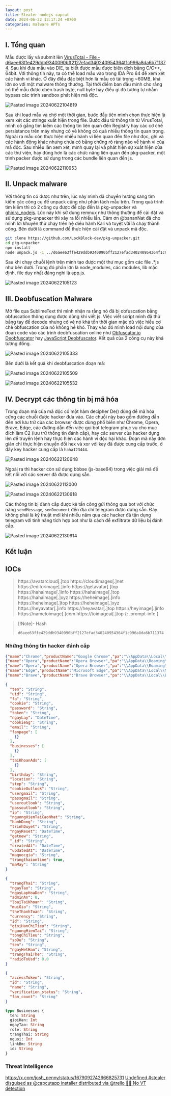 ```yaml
---
layout: post
title: Stealer nodejs capcut
date: 2024-06-22 13:17:24 +0700
categories: malware APTs
---
```

## I. Tổng quan

Mẫu được lấy và submit lên [VirusTotal - File - d6aee63ffe429ddb9340090bff2127efad340240954364f1c996a8da6b711374](https://www.virustotal.com/gui/file/d6aee63ffe429ddb9340090bff2127efad340240954364f1c996a8da6b711374). Sau khi đưa mẫu vào DIE, ta biết được mẫu được biên dịch bằng C/C++, 64bit. Với thông tin này, ta có thể load mẫu vào trong IDA Pro 64 để xem xét các hành vi khác. Ở đây điều đặc biệt hơn là mẫu có tải trọng ~60MB, khá lớn so với một malware thông thường. Tại thời điểm ban đầu mình cho rằng có thể mẫu được chèn trash byte, null byte hay điều gì đó tương tự nhằm bypass các trình sandbox phát hiện mã độc.

![Pasted image 20240622104819](https://github.com/tsof-smoky/tsof-smoky.github.io/assets/107832241/61309e94-c44c-4c3e-95ce-f77255f0a709)

Sau khi load mẫu và chờ một thời gian, bước đầu tiên mình chọn thực hiện là xem xét các strings xuất hiện trong file. Bước đầu từ thông tin từ VirusTotal, mình cố gắng tìm kiếm các thông tin liên quan đến Registry hay các cơ chế persistance trên máy nhưng có vẻ không có quá nhiều thông tin quan trọng. Ngoài ra mẫu còn thực hiện nhiều hành vi liên quan đến file như đọc, ghi và các hành động khác nhưng chưa có bằng chứng rõ ràng nào về hành vi của mã độc. Sau nhiều lần xem xét, mình quay lại và phát hiện sự xuất hiện của các thư viện, hay đúng hơn là các chức năng liên quan đến pkg-packer, một trình packer được sử dụng trong các bundle liên quan đến js.

![Pasted image 20240622110953](https://github.com/tsof-smoky/tsof-smoky.github.io/assets/107832241/aa8ed7b6-a381-430a-aa14-5ca150468eb2)

## II. Unpack malware

Với thông tin có được như trên, lúc này mình đã chuyển hướng sang tìm kiếm các công cụ để unpack cũng như phân tách mẫu trên. Trong quá trình tìm kiếm thì có 2 công cụ được đề cập đến là pkg-unpacker và [ghidra_nodejs](https://github.com/PositiveTechnologies/ghidra_nodejs). Lúc này khi sử dụng remnux như thông thường để cài đặt và sử dụng pkg-unpacker thì xảy ra lỗi nhiều lần. Cảm ơn @bananNat đã cho mình lời khuyên thử chạy trên hệ điều hành Kali và tuyệt vời là chạy thành công. Bên dưới là command để thực hiện cài đặt và unpack mã độc.

```bash
git clone https://github.com/LockBlock-dev/pkg-unpacker.git
cd pkg-unpacker
npm install
node unpack.js -i ../d6aee63ffe429ddb9340090bff2127efad340240954364f1c996a8da6b711374 -o ./unpacked
```

Sau khi chạy chuỗi lệnh trên mình tạo được một thư mục gồm các file .\*js như bên dưới. Trong đó phần lớn là node_modules, các modules, lib mặc định, file duy nhất đáng nghi là app.js.

![Pasted image 20240622105123](https://github.com/tsof-smoky/tsof-smoky.github.io/assets/107832241/482b444c-5edd-47a5-9c8e-2eb94e323acf)

## III. Deobfuscation Malware

Mở file qua SublimeText thì mình nhận ra rằng nó đã bị obfuscation bằng obfuscation thông dụng được dùng khi viết js. Việc viết script mình đã thử bằng tay để decode nhưng có vẻ nó khá tốn thời gian mặc dù việc hiểu cơ chế obfuscation của nó không hề khó. Thay vào đó mình load nội dung của đoạn code vào các trình deobfuscation online như [Obfuscator.io Deobfuscator](https://obf-io.deobfuscate.io/) hay [JavaScript Deobfuscator](https://deobfuscate.relative.im/). Kết quả của 2 công cụ này khá tương đồng.

![Pasted image 20240622105333](https://github.com/tsof-smoky/tsof-smoky.github.io/assets/107832241/64796bf1-0a68-400a-92e2-8557e776dc31)

Bên dưới là kết quả khi deobfuscation đoạn mã:

![Pasted image 20240622105509](https://github.com/tsof-smoky/tsof-smoky.github.io/assets/107832241/176eac6b-9625-42e6-b181-6d1ee2a8cf83)

![Pasted image 20240622105532](https://github.com/tsof-smoky/tsof-smoky.github.io/assets/107832241/42648084-7d18-441e-aa91-aecd2c205070)

## IV. Decrypt các thông tin bị mã hóa 

Trong đoạn mã của mã độc có một hàm decipher De() dùng để mã hóa cứng các chuỗi được hacker đưa vào. Các chuỗi này bao gồm đường dẫn đến nơi lưu trữ của các browser được dùng phổ biến như Chrome, Opera, Brave, Edge, các đường dẫn đến việc gọi bot telegram phục vụ cho mục đích làm C2 (lưu trữ thông tin đánh cắp), hay các server của hacker dựng lên để truyền lệnh hay thực hiện các hành vi độc hại khác. Đoạn mã này đơn giản chỉ thực hiện chuyển đổi hex và xor với key đã được cung cấp trước, ở đây key hacker cung cấp là `haha123444`.

![Pasted image 20240622120648](https://github.com/tsof-smoky/tsof-smoky.github.io/assets/107832241/1cf40b11-eb70-4405-b5c6-a5b1c4dd1f20)

Ngoài ra thì hacker còn sử dụng bbbse (js-base64) trong việc giải mã để kết nối với các server đã được dựng sẵn.

![Pasted image 20240622112000](https://github.com/tsof-smoky/tsof-smoky.github.io/assets/107832241/4bc11875-fdf6-4a58-9f13-e5653ad7af7a)

![Pasted image 20240622130618](https://github.com/tsof-smoky/tsof-smoky.github.io/assets/107832241/d070fb62-3988-4cd0-a89e-df610cdb97c9)

Các thông tin bị đánh cắp được kẻ tấn công gửi thông qua bot với chức năng `sendMessage`, `senDocument` đến địa chỉ telegram được dựng sẵn. Đây không phải là kỹ thuật mới khi nhiều năm qua các hacker đã tận dụng telegram với tính năng tích hợp bot như là cách để exfiltrate dữ liệu bị đánh cắp.

![Pasted image 20240622130914](https://github.com/tsof-smoky/tsof-smoky.github.io/assets/107832241/a5f1da4f-d20b-4c5f-b523-b3bee8ba959b)

## Kết luận



## IOCs

>https://avatarcloud[.]top
>https://cloudimages[.]net
>https://editorimage[.]info
>https://getavatar[.]top
>https://hahaimage[.]info
>https://hahaimage[.]top
>https://hahaimage[.]xyz
>https://heheimage[.]info
>https://heheimage[.]top
>https://heheimage[.]xyz
>https://heyavatar[.]info
>https://heyavatar[.]top
>https://heyimage[.]info
>https://nametoimage[.]com
>https://toimageai[.]top
{: .prompt-info }

>[!Note]- Hash
>```Copy
>d6aee63ffe429ddb9340090bff2127efad340240954364f1c996a8da6b711374
>```

### Những thông tin hacker đánh cắp

```json
{"name":"Chrome","productName":"Google Chrome","pa":"\\AppData\\Local\\Google\\Chrome\\User Data","local":"\\AppData\\Local\\Google\\Chrome\\User Data\\Local State","cookie":"\\AppData\\Local\\Google\\Chrome\\User Data\\Default\\Cookies","login":"\\AppData\\Local\\Google\\Chrome\\User Data\\Default\\Login Data"}
{"name":"Opera","productName":"Opera Browser","pa":"\\AppData\\Roaming\\Opera Software\\Opera GX Stable","local":"\\AppData\\Roaming\\Opera Software\\Opera GX Stable\\Local State","cookie":"\\AppData\\Roaming\\Opera Software\\Opera GX Stable\\Cookies","login":"\\AppData\\Roaming\\Opera Software\\Opera GX Stable\\Login Data"}
{"name":"Opera","productName":"Opera Browser","pa":"\\AppData\\Roaming\\Opera Software\\Opera Stable","local":"\\AppData\\Roaming\\Opera Software\\Opera Stable\\Local State","cookie":"\\AppData\\Roaming\\Opera Software\\Opera Stable\\Cookies","login":"\\AppData\\Roaming\\Opera Software\\Opera Stable\\Login Data"}
{"name":"Edge","productName":"Microsoft Edge","pa":"\\AppData\\Local\\Microsoft\\Edge\\User Data","local":"\\AppData\\Local\\Microsoft\\Edge\\User Data\\Local State","cookie":"\\AppData\\Local\\Microsoft\\Edge\\User Data\\Default\\Cookies","login":"\\AppData\\Local\\Microsoft\\Edge\\User Data\\Default\\Login Data"}
{"name":"Brave","productName":"Brave Browser","pa":"\\AppData\\Local\\BraveSoftware\\Brave-Browser\\User Data","local":"\\AppData\\Local\\BraveSoftware\\Brave-Browser\\User Data\\Local State","cookie":"\\AppData\\Local\\BraveSoftware\\Brave-Browser\\User Data\\Default\\Cookies","login":"\\AppData\\Local\\BraveSoftware\\Brave-Browser\\User Data\\Default\\Login Data"}
```
```json
{
  "ten": "String",
  "uid": "String",
  "fa": "String",
  "cookie": "String",
  "password": "String",
  "token": "String",
  "ngayLay": "DateTime",
  "cookieGg": "String",
  "email": "String",
  "fanpage": [
    {}
  ],
  "businesses": [
    {}
  ],
  "taiKhoanAds": [
    {}
  ],
  "birthday": "String",
  "location": "String",
  "step": "String",
  "cookieOutlook": "String",
  "usergmail": "String",
  "passgmail": "String",
  "useroutlook": "String",
  "passoutlook": "String",
  "ip": "String",
  "nguongHienTaiCaoNhat": "String",
  "hanhDong": "String",
  "trinhDuyet": "String",
  "ngayReset": "DateTime",
  "getnew": "String",
  "_id": "String",
  "createdAt": "DateTime",
  "updatedAt": "DateTime",
  "maquocgia": "String",
  "trangthaionline": true,
  "maMay": "String"
}

```
```json
{
  "trangThai": "String",
  "ngayTao": "String",
  "ngayLapHoaDon": "String",
  "adminAn": 0,
  "loaiTaiKhoan": "String",
  "muiGio": "String",
  "theThanhToan": "String",
  "currency": "String",
  "id": "String",
  "gioiHanChiTieu": "String",
  "nguongHienTai": "String",
  "tongChiTieu": "String",
  "soDu": "String",
  "ten": "String",
  "ngayHetHan": "String",
  "trangThaiThe": "String",
  "radioToUsd": 0.0
}
```
```json
{
  "accessToken": "String",
  "id": "String",
  "name": "String",
  "verification_status": "String",
  "fan_count": "String"
}

```
```graphql
type Businesses {
  ten: String
  gioiHan: Int
  ngayTao: String
  role: String
  trangThai: String
  nguoi: Int
  linkBm: String
  id: String
}
```

### Threat Intelligence
https://x.com/josh_penny/status/1679092742666825731
[Undefined #stealer disguised as @capcutapp installer distributed via @trello 🏴‍☠️ No VT detection](https://x.com/ULTRAFRAUD/status/1678849977336954880)

